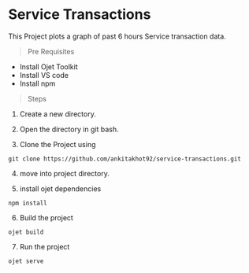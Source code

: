 # Service Transactions
This Project plots a graph of past 6 hours Service transaction data.

> Pre Requisites
* Install Ojet Toolkit
* Install VS code
* Install npm

>Steps
1. Create a new directory.

2. Open the directory in git bash.

3. Clone the Project using 

```
git clone https://github.com/ankitakhot92/service-transactions.git
```

4. move into project directory.

5. install ojet dependencies

```
npm install
```

6. Build the project
```
ojet build
```
7. Run the project
```
ojet serve
```


